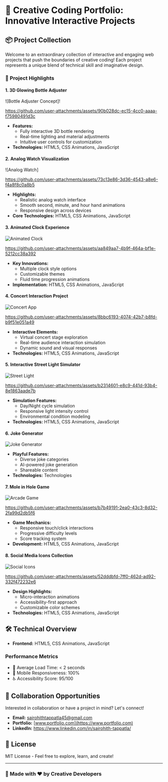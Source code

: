 # 🚀 Creative Coding Portfolio: Innovative Interactive Projects

## 📦 Project Collection

Welcome to an extraordinary collection of interactive and engaging web projects that push the boundaries of creative coding! Each project represents a unique blend of technical skill and imaginative design.

### 🌟 Project Highlights

#### 1. 3D Glowing Bottle Adjuster
![Bottle Adjuster Concept]!


https://github.com/user-attachments/assets/90b028dc-ec15-4cc0-aaaa-f75980491d3c


- **Features:** 
  - Fully interactive 3D bottle rendering
  - Real-time lighting and material adjustments
  - Intuitive user controls for customization
- **Technologies:** HTML5, CSS Animations, JavaScript

#### 2. Analog Watch Visualization
![Analog Watch] 

https://github.com/user-attachments/assets/73c13e86-3d36-4543-a8e6-f4a8f8c0a8b5


- **Highlights:**
  - Realistic analog watch interface
  - Smooth second, minute, and hour hand animations
  - Responsive design across devices
- **Core Technologies:** HTML5, CSS Animations, JavaScript

#### 3. Animated Clock Experience
![Animated Clock](https://img.shields.io/badge/Animation-Dynamic-orange)

https://github.com/user-attachments/assets/aa849aa7-4b9f-464a-bf1e-5212cc38a392



- **Key Innovations:**
  - Multiple clock style options
  - Customizable themes
  - Fluid time progression animations
- **Implementation:** HTML5, CSS Animations, JavaScript

#### 4. Concert Interaction Project
![Concert App](https://img.shields.io/badge/UX-Immersive-purple)

https://github.com/user-attachments/assets/8bbc6193-4074-42b7-b8fd-b9f51e051a49

- **Interactive Elements:**
  - Virtual concert stage exploration
  - Real-time audience interaction simulation
  - Dynamic sound and visual responses
- **Technologies:** HTML5, CSS Animations, JavaScript

#### 5. Interactive Street Light Simulator
![Street Light](https://img.shields.io/badge/IoT-Simulation-yellow)


https://github.com/user-attachments/assets/b2314601-e8c9-441d-93b4-8e1863aade7b



- **Simulation Features:**
  - Day/Night cycle simulation
  - Responsive light intensity control
  - Environmental condition modeling
- **Technologies:** HTML5, CSS Animations, JavaScript

#### 6. Joke Generator
![Joke Generator](https://img.shields.io/badge/Fun-Generative-red)


- **Playful Features:**
  - Diverse joke categories
  - AI-powered joke generation
  - Shareable content
- **Technologies:** Technologies

#### 7. Mole in Hole Game
![Arcade Game](https://img.shields.io/badge/Game-Interactive-indigo)

https://github.com/user-attachments/assets/b7b49191-2ea0-43c3-8d32-2fa99d2db5f6

- **Game Mechanics:**
  - Responsive touch/click interactions
  - Progressive difficulty levels
  - Score tracking system
- **Development:** HTML5, CSS Animations, JavaScript

#### 8. Social Media Icons Collection
![Social Icons](https://img.shields.io/badge/Design-Animated-cyan)


https://github.com/user-attachments/assets/52dddbfd-7ff0-462d-ad92-332f472232e6


- **Design Highlights:**
  - Micro-interaction animations
  - Accessibility-first approach
  - Customizable color schemes
- **Technologies:** HTML5, CSS Animations, JavaScript

## 🛠 Technical Overview

- **Frontend:** HTML5, CSS Animations, JavaScript

### Performance Metrics
- 🚀 Average Load Time: < 2 seconds
- 📱 Mobile Responsiveness: 100%
- ♿ Accessibility Score: 95/100

## 🤝 Collaboration Opportunities

Interested in collaboration or have a project in mind? Let's connect!

- **Email:** sairohithtappatla45@gmail.com
- **Portfolio:** [www.portfolio.com](https://www.portfolio.com)
- **LinkedIn:** https://www.linkedin.com/in/sairohith-tappatla/

## 📃 License
MIT License - Feel free to explore, learn, and create!

---

### 🌈 Made with ❤️ by Creative Developers
